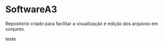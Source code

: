 # SoftwareA3
Repositório criado para facilitar a visualização e edição dos arquivos em conjunto.

teste 